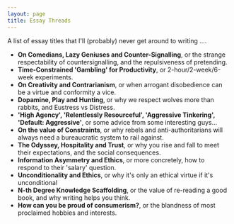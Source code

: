 ```yaml
---
layout: page
title: Essay Threads
---
```


A list of essay titles that I'll (probably) never get around to writing ....

* **On Comedians, Lazy Geniuses and Counter-Signalling**, or the strange respectability of countersignalling, and the repulsiveness of pretending.
* **Time-Constrained 'Gambling' for Productivity**, or 2-hour/2-week/6-week experiments.
* **On Creativity and Contrarianism**, or when arrogant disobedience can be a virtue and conformity a vice.
* **Dopamine, Play and Hunting**, or why we respect wolves more than rabbits, and Eustress vs Distress.
* **'High Agency', 'Relentlessly Resourceful', 'Aggressive Tinkering', 'Default: Aggressive'**, or some advice from some interesting guys...
* **On the value of Constraints**, or why rebels and anti-authoritarians will always need a bureaucratic system to rail against.
* **The Odyssey, Hospitality and Trust**, or why you rise and fall to meet their expectations, and the social consequences. 
* **Information Asymmetry and Ethics**, or more concretely, how to respond to their 'salary' question.
* **Unconditionality and Ethics**, or why it's only an ethical virtue if it's unconditional
* **N-th Degree Knowledge Scaffolding**, or the value of re-reading a good book, and why writing helps you think.
* **How can you be proud of consumerism?**, or the blandness of most proclaimed hobbies and interests.


